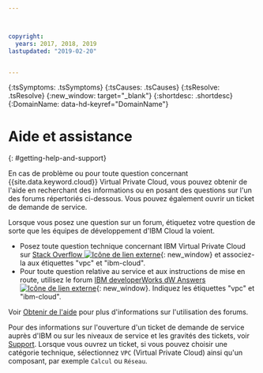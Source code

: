```yaml
---



copyright:
  years: 2017, 2018, 2019
lastupdated: "2019-02-20"


---
```


<!-- Common attributes used in the template are defined as follows: -->
{:tsSymptoms: .tsSymptoms}
{:tsCauses: .tsCauses}
{:tsResolve: .tsResolve}
{:new_window: target="_blank"}
{:shortdesc: .shortdesc}
{:DomainName: data-hd-keyref="DomainName"}


# Aide et assistance 
{: #getting-help-and-support}

En cas de problème ou pour toute question concernant {{site.data.keyword.cloud}} Virtual Private Cloud, vous pouvez obtenir de l'aide en recherchant des informations ou en posant des questions sur l'un des forums répertoriés ci-dessous. Vous pouvez également ouvrir un ticket de demande de service.

Lorsque vous posez une question sur un forum, étiquetez votre question de sorte que les équipes de développement d'IBM Cloud la voient. 

* Posez toute question technique concernant IBM Virtual Private Cloud sur [Stack Overflow ![Icône de lien externe](../icons/launch-glyph.svg "Icône de lien externe")](https://stackoverflow.com/search?q=vpc+ibm-cloud){: new_window} et associez-la aux étiquettes "vpc" et "ibm-cloud".
* Pour toute question relative au service et aux instructions de mise en route, utilisez le forum [IBM developerWorks dW Answers ![Icône de lien externe](../icons/launch-glyph.svg "Icône de lien externe")](https://developer.ibm.com/answers/topics/vpc.html?smartspace=ibm-cloud){: new_window}. Indiquez les étiquettes "vpc" et "ibm-cloud". 

Voir [Obtenir de l'aide](https://{DomainName}/docs/get-support?topic=get-support-using-avatar)
pour plus d'informations sur l'utilisation des forums.

Pour des informations sur l'ouverture d'un ticket de demande de service auprès d'IBM ou sur les niveaux de service et les gravités des tickets, voir [Support](/docs/get-support?topic=get-support-getting-customer-support). Lorsque vous ouvrez un ticket, si vous pouvez choisir une catégorie technique, sélectionnez `VPC` (Virtual Private Cloud) ainsi qu'un composant, par exemple `Calcul` ou `Réseau`. 
